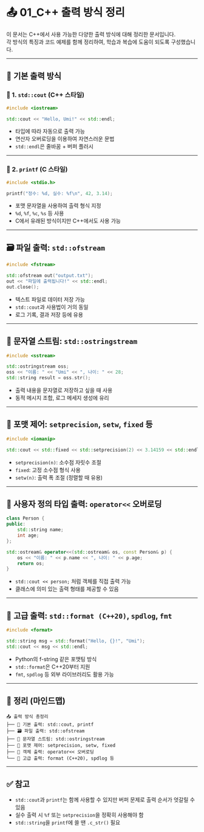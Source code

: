 
# 📤 01_C++ 출력 방식 정리

이 문서는 C++에서 사용 가능한 다양한 출력 방식에 대해 정리한 문서입니다.  
각 방식의 특징과 코드 예제를 함께 정리하여, 학습과 복습에 도움이 되도록 구성했습니다.

---

## 🧱 기본 출력 방식

### 🔸 1. `std::cout` (C++ 스타일)

```cpp
#include <iostream>

std::cout << "Hello, Umi!" << std::endl;
```

- 타입에 따라 자동으로 출력 가능
- 연산자 오버로딩을 이용하여 자연스러운 문법
- `std::endl`은 줄바꿈 + 버퍼 플러시

---

### 🔸 2. `printf` (C 스타일)

```cpp
#include <stdio.h>

printf("정수: %d, 실수: %f\n", 42, 3.14);
```

- 포맷 문자열을 사용하여 출력 형식 지정
- `%d`, `%f`, `%c`, `%s` 등 사용
- C에서 유래된 방식이지만 C++에서도 사용 가능

---

## 🗃️ 파일 출력: `std::ofstream`

```cpp
#include <fstream>

std::ofstream out("output.txt");
out << "파일에 출력됩니다!" << std::endl;
out.close();
```

- 텍스트 파일로 데이터 저장 가능
- `std::cout`과 사용법이 거의 동일
- 로그 기록, 결과 저장 등에 유용

---

## 🧵 문자열 스트림: `std::ostringstream`

```cpp
#include <sstream>

std::ostringstream oss;
oss << "이름: " << "Umi" << ", 나이: " << 28;
std::string result = oss.str();
```

- 출력 내용을 문자열로 저장하고 싶을 때 사용
- 동적 메시지 조합, 로그 메세지 생성에 유리

---

## 🧮 포맷 제어: `setprecision`, `setw`, `fixed` 등

```cpp
#include <iomanip>

std::cout << std::fixed << std::setprecision(2) << 3.14159 << std::endl;
```

- `setprecision(n)`: 소수점 자릿수 조절
- `fixed`: 고정 소수점 형식 사용
- `setw(n)`: 출력 폭 조절 (정렬할 때 유용)

---

## 🧍 사용자 정의 타입 출력: `operator<<` 오버로딩

```cpp
class Person {
public:
    std::string name;
    int age;
};

std::ostream& operator<<(std::ostream& os, const Person& p) {
    os << "이름: " << p.name << ", 나이: " << p.age;
    return os;
}
```

- `std::cout << person;` 처럼 객체를 직접 출력 가능
- 클래스에 의미 있는 출력 형태를 제공할 수 있음

---

## 🚀 고급 출력: `std::format (C++20)`, `spdlog`, `fmt`

```cpp
#include <format>

std::string msg = std::format("Hello, {}!", "Umi");
std::cout << msg << std::endl;
```

- Python의 f-string 같은 포맷팅 방식
- `std::format`은 C++20부터 지원
- `fmt`, `spdlog` 등 외부 라이브러리도 활용 가능

---

## 📝 정리 (마인드맵)

```
📤 출력 방식 총정리
├── 🧱 기본 출력: std::cout, printf
├── 🗃️ 파일 출력: std::ofstream
├── 🧵 문자열 스트림: std::ostringstream
├── 🧮 포맷 제어: setprecision, setw, fixed
├── 🧍 객체 출력: operator<< 오버로딩
└── 🚀 고급 출력: format (C++20), spdlog 등
```

---

## ✅ 참고
- `std::cout`과 `printf`는 함께 사용할 수 있지만 버퍼 문제로 출력 순서가 엇갈릴 수 있음
- 실수 출력 시 `%f` 또는 `setprecision`을 정확히 사용해야 함
- `std::string`을 `printf`에 쓸 땐 `.c_str()` 필요
